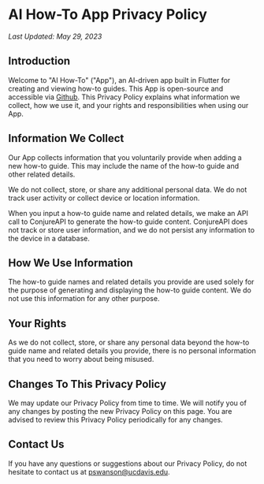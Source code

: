 # AI How-To App Privacy Policy

_Last Updated: May 29, 2023_

## Introduction

Welcome to "AI How-To" ("App"), an AI-driven app built in Flutter for creating and viewing how-to guides. This App is open-source and accessible via [Github](https://github.com/Topazoo/AI-How-To-App). This Privacy Policy explains what information we collect, how we use it, and your rights and responsibilities when using our App.

## Information We Collect

Our App collects information that you voluntarily provide when adding a new how-to guide. This may include the name of the how-to guide and other related details.

We do not collect, store, or share any additional personal data. We do not track user activity or collect device or location information.

When you input a how-to guide name and related details, we make an API call to ConjureAPI to generate the how-to guide content. ConjureAPI does not track or store user information, and we do not persist any information to the device in a database.

## How We Use Information

The how-to guide names and related details you provide are used solely for the purpose of generating and displaying the how-to guide content. We do not use this information for any other purpose.

## Your Rights

As we do not collect, store, or share any personal data beyond the how-to guide name and related details you provide, there is no personal information that you need to worry about being misused.

## Changes To This Privacy Policy

We may update our Privacy Policy from time to time. We will notify you of any changes by posting the new Privacy Policy on this page. You are advised to review this Privacy Policy periodically for any changes.

## Contact Us

If you have any questions or suggestions about our Privacy Policy, do not hesitate to contact us at pswanson@ucdavis.edu.
